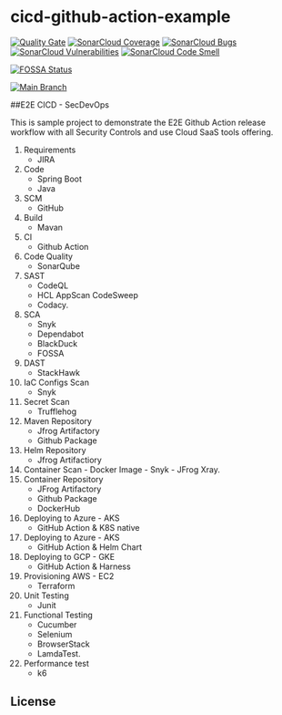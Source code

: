 # cicd-github-action-example
[![Quality Gate](https://sonarcloud.io/api/project_badges/quality_gate?project=judebantony_cicd-github-action-example&branch=main)](https://sonarcloud.io/project/overview?id=judebantony_cicd-github-action-example)
[![SonarCloud Coverage](https://sonarcloud.io/api/project_badges/measure?project=judebantony_cicd-github-action-example&metric=coverage)](https://sonarcloud.io/component_measures/metric/coverage/list?id=judebantony_cicd-github-action-example)
[![SonarCloud Bugs](https://sonarcloud.io/api/project_badges/measure?project=judebantony_cicd-github-action-example&metric=bugs)](https://sonarcloud.io/component_measures/metric/reliability_rating/list?id=judebantony_cicd-github-action-example)
[![SonarCloud Vulnerabilities](https://sonarcloud.io/api/project_badges/measure?project=judebantony_cicd-github-action-example&metric=vulnerabilities)](https://sonarcloud.io/component_measures/metric/security_rating/list?id=judebantony_cicd-github-action-example)
[![SonarCloud Code Smell](https://sonarcloud.io/api/project_badges/measure?project=judebantony_cicd-github-action-example&metric=code_smells)](https://sonarcloud.io/component_measures/metric/code_smell/list?id=judebantony_cicd-github-action-example)

[![FOSSA Status](https://app.fossa.com/api/projects/git%2Bgithub.com%2Fjudebantony%2Fcicd-github-action-example.svg?type=shield)](https://app.fossa.com/projects/git%2Bgithub.com%2Fjudebantony%2Fcicd-github-action-example?ref=badge_shield)

[![Main Branch](https://github.com/judebantony/cicd-github-action-example/actions/workflows/workflow.yml/badge.svg)](https://github.com/judebantony/cicd-github-action-example/actions/workflows/workflow.yml)


##E2E CICD - SecDevOps

This is sample project to demonstrate the E2E Github Action release workflow with all Security Controls and use Cloud SaaS tools offering.

1. Requirements
	- JIRA
2. Code
	- Spring Boot
	- Java
3. SCM
	- GitHub		
4. Build
	 - Mavan
5. CI	 
	 - Github Action
3. Code Quality
	 - SonarQube 
4. SAST 
     - CodeQL
     - HCL AppScan CodeSweep
     - Codacy. 
5. SCA 
     - Snyk
     - Dependabot
     - BlackDuck
     - FOSSA
6. DAST
     - StackHawk    
7. IaC Configs Scan
     - Snyk
8. Secret Scan
	 - Trufflehog
9.  Maven Repository
     - Jfrog Artifactory 
     - Github Package
10. Helm Repository
	 - Jfrog Artifactiory    
11. Container Scan - Docker Image
    	 - Snyk 
    	 - JFrog Xray. 
12. Container Repository
     - JFrog Artifactory
     - Github Package
     - DockerHub
13. Deploying to Azure - AKS
	  - GitHub Action & K8S native 
14. Deploying to Azure - AKS
	  - GitHub Action & Helm Chart 
15. Deploying to GCP - GKE 
	  - GitHub Action & Harness
16. Provisioning AWS - EC2
	  - Terraform 	
17. Unit Testing
      - Junit
18. Functional Testing
	  - Cucumber
	  - Selenium
	  - BrowserStack
	  - LamdaTest. 
19. Performance test
	  - k6 


## License

